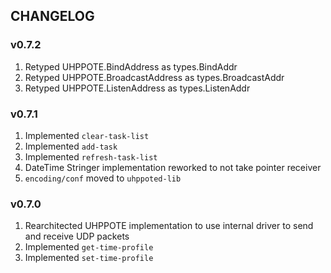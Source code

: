 ## CHANGELOG

### v0.7.2

1. Retyped UHPPOTE.BindAddress as types.BindAddr
2. Retyped UHPPOTE.BroadcastAddress as types.BroadcastAddr
3. Retyped UHPPOTE.ListenAddress as types.ListenAddr

### v0.7.1

1. Implemented `clear-task-list`
2. Implemented `add-task`
3. Implemented `refresh-task-list`
4. DateTime Stringer implementation reworked to not take pointer receiver
5. `encoding/conf` moved to `uhppoted-lib`

### v0.7.0

1. Rearchitected UHPPOTE implementation to use internal driver to send and receive UDP packets
2. Implemented `get-time-profile`
3. Implemented `set-time-profile`